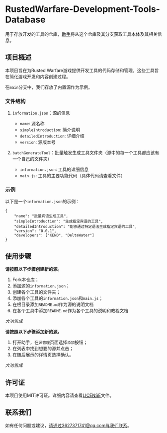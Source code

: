 # RustedWarfare-Development-Tools-Database

用于存放开发的工具的仓库，[助手](https://github.com/Delta-Water/RustedWarfare-Development-Tools)将从这个仓库及其分支获取工具本体及其相关信息。

## 项目概述

本项目旨在为Rusted Warfare游戏提供开发工具的代码存储和管理。这些工具旨在简化游戏开发和内容创建过程。

在`main`分支中，我们存放了内置源作为示例。

### 文件结构

1. `information.json`：源的信息

   - `name`: 源名称
   - `simpleIntroduction`: 简介说明
   - `detailedIntroduction`: 详细介绍
   - `version`: 源版本号

2. `batchGenerateTool`：批量触发生成工具文件夹（源中的每一个工具都应该有一个自己的文件夹）

   - `information.json`: 工具的详细信息
   - `main.js`: 工具的主要功能代码（具体代码请查看文件）

### 示例

以下是一个`information.json`的示例：

```
{
    "name": "批量宾语生成工具",
    "simpleIntroduction": "生成指定宾语的工具",
    "detailedIntroduction": "能够通过特定语法生成指定宾语的工具",
    "version": "0.0.1",
    "developers": ["KEND", "DeltaWater"]
}
```

## 使用步骤

**请按照以下步骤创建新的源。**

1. Fork本仓库；
2. 添加源的`information.json`；
3. 创建各个工具的文件夹；
4. 添加各个工具的`information.json`和`main.js`；
3. 在根目录添加`README.md`作为源的说明文档
4. 在各个工具中添加`README.md`作为各个工具的说明和教程文档

_大功告成_

**请按照以下步骤添加新的源。**

1. 打开助手，在`源管理`页面选择`添加`按钮；
2. 在列表中找到想要的源并点击；
3. 在随后展示的详情页选择确认。

_大功告成_

## 许可证

本项目使用MIT许可证。详细内容请查看[LICENSE](LICENSE)文件。

## 联系我们

如有任何问题或建议，请通过3627371741@qq.com与我们联系。